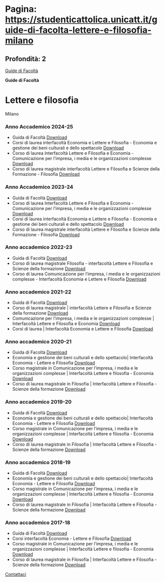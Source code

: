 # Pagina: https://studenticattolica.unicatt.it/guide-di-facolta-lettere-e-filosofia-milano

## Profondità: 2

[Guide di Facoltà](durante-gli-studi-guide-di-facolta)


**Guide di Facoltà**

# Lettere e filosofia

Milano

### Anno Accademico 2024-25

* Guida di Facoltà [Download](Guide_2024_2025_Lettere_filosofia_MI.pdf "Guida di Facoltà")
* Corsi di laurea interfacoltà Economia e Lettere e Filosofia - Economia e gestione dei beni culturali e dello spettacolo [Download](Guide_2024_2025_Interfacolta_ECONOMIA_LETTERE_.pdf "Corsi di laurea interfacoltà Economia e Lettere e Filosofia - Economia e gestione dei beni culturali e dello spettacolo")
* Corso di laurea Interfacoltà Lettere e Filosofia e Economia - Comunicazione per l’impresa, i media e le organizzazioni complesse [Download](Guide_2024_2025_interfacolta_LETTERE_ECONOMIA_CIMO.pdf "Corso di laurea Interfacoltà Lettere e Filosofia e Economia - Comunicazione per l’impresa, i media e le organizzazioni complesse")
* Corso di laurea magistrale interfacoltà Lettere e Filosofia e Scienze della Formazione - Filosofia [Download](Guide_2024_2025_interfacolta_LETTERE_SCIENZE_FORMAZIONE_FilosofiaLM.pdf "Corso di laurea magistrale interfacoltà Lettere e Filosofia e Scienze della Formazione - Filosofia")

### Anno Accademico 2023-24

* Guida di Facoltà  [Download](Guide2023_2024_LETTERE_FILOSOFIA.pdf "Scarica la guida")
* Corso di laurea Interfacoltà Lettere e Filosofia e Economia - Comunicazione per l’impresa, i media e le organizzazioni complesse [Download](Guide_2023_2024_interfacolta_LETTERE_ECONOMIA_CIMO.pdf "Corsi di laurea interfacoltà Economia e Lettere e Filosofia")
* Corsi di laurea interfacoltà Economia e Lettere e Filosofia - Economia e gestione dei beni culturali e dello spettacolo [Download](Guide_2023_2024_Interfacolta_ECONOMIA_LETTERE_.pdf "Corsi di laurea interfacoltà Economia e Lettere e Filosofia")
* Corso di laurea magistrale interfacoltà Lettere e Filosofia e Scienze della Formazione - Filosofia [Download](Guide_2023_2024_interfacolta_LETTERE_SCIENZE_FORMAZIONE_FilosofiaLM.pdf "Scarica la guida")

### Anno accademico 2022-23

* Guida di Facoltà [Download](Nuovo_15_09_Guide_2022_2023_Lettere_filosofia.pdf "Scarica la guida")
* Corso di laurea magistrale Filosofia - interfacoltà Lettere e Filosofia e Scienze della formazione  [Download](Nuovo_15_09_Guide_2022_2023_interfacolta_LETTERE_SCFORM_.pdf "Scarica la guida")
* Corso di laurea Comunicazione per l’impresa, i media e le organizzazioni complesse - Interfacoltà Economia e Lettere e Filosofia [Download](Guide_2022_2023_INTERFacolta_Letterefilosofia_Economia.pdf "Scarica la guida")

### Anno accademico 2021-22

* Guida di Facoltà [Download](studenti-Guide_2021_2022_Lettere_filosofia.pdf)
* Corso di laurea magistrale | interfacoltà Lettere e Filosofia e Scienze della formazione  [Download](studenti-Guide_2021_2022_interfacolta_LETTERE_SCFORM_.pdf)
* Comunicazione per l’impresa, i media e le organizzazioni complesse | Interfacoltà Lettere e Filosofia e Economia [Download](studenti-Guide_2021_2022_Interfacolta_Lettere_Economia_CIMO.pdf)
* Corsi di laurea | Interfacoltà Economia e Lettere e Filosofia [Download](studenti-Guide_2021_2022_interfacolta_ECO_LETTERE.pdf)

### Anno accademico 2020-21

* Guida di Facoltà [Download](studenti-Guide2020_2021_Lettere_filosofia-agg%2007092020.pdf)
* Economia e gestione dei beni culturali e dello spettacolo| Interfacoltà Economia - Lettere e Filosofia [Download](studenti-2020_2021_INTERFacolta_ECO_LETTERE.pdf)
* Corso magistrale in Comunicazione per l’impresa, i media e le organizzazioni complesse | Interfacoltà Lettere e filosofia - Economia [Download](studenti-Guide_2020_2021_CIMO.pdf)
* Corso di laurea magistrale in Filosofia | Interfacoltà Lettere e Filosofia - Scienze della formazione [Download](studenti-Guide_2020_2021_FilosofiaLM.pdf)

### Anno accademico 2019-20

* Guida di Facoltà [Download](studenti-GUIDE_19_20_Lettere_filosofia.pdf)
* Economia e gestione dei beni culturali e dello spettacolo| Interfacoltà Economia - Lettere e Filosofia [Download](studenti-GUIDE_2019_2020_interfacolta_ECO_LETTERE.pdf)
* Corso magistrale in Comunicazione per l’impresa, i media e le organizzazioni complesse | Interfacoltà Lettere e filosofia - Economia [Download](studenti-interfacolta_LETTERE_ECONOMIA_Cimo.pdf)
* Corso di laurea magistrale in Filosofia | Interfacoltà Lettere e Filosofia - Scienze della formazione [Download](studenti-GUIDE_19_20_interfacolta_LETTERE_SCFORM.pdf)

### Anno accademico 2018-19

* Guida di Facoltà [Download](studenti-milan-Guide_2018_2019_Lettere_filosofia.pdf)
* Economia e gestione dei beni culturali e dello spettacolo| Interfacoltà Economia - Lettere e Filosofia [Download](studenti-milan-Guide_2018_2019_INTERfacolta_Economia_Letterefilosofia.pdf)
* Corso magistrale in Comunicazione per l’impresa, i media e le organizzazioni complesse | Interfacoltà Lettere e filosofia - Economia [Download](studenti-milan-Guide_2018_2019_INTERfacolta_LETTERE_ECONOMIA_Cimo.pdf)
* Corso di laurea magistrale in Filosofia | Interfacoltà Lettere e Filosofia - Scienze della formazione [Download](studenti-milan-Guide2018_2019_INTERfacolta_Lettere_Scienzeformazione.pdf)

### Anno accademico 2017-18

* Guida di Facoltà [Download](studenti-milan-GUIDE2017_2018_LETTEREeFILOSOFIA.pdf)
* Corsi interfacoltà Economia - Lettere e Filosofia [Download](studenti-milan-GUIDE_2017_2018_Interfacolta_eco_lettere.pdf)
* Corso magistrale in Comunicazione per l’impresa, i media e le organizzazioni complesse | Interfacoltà Lettere e filosofia - Economia [Download](studenti-milan-GUIDE2017_2018_INTERFACOLTA_LETTERE_ECO_cimo.pdf)
* Corso di laurea magistrale in Filosofia | Interfacoltà Lettere e Filosofia - Scienze della formazione [Download](studenti-milan-GUIDE2017_2018_INTERFACOLTA_LETTEREFILOSOFIA_SCFORM.pdf)

[Contattaci](home-contatti "Contattaci")